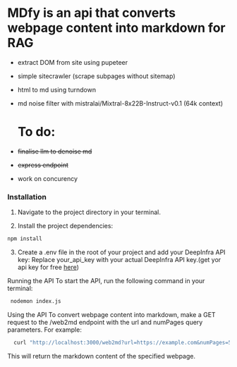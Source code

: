# MDfy is an api  that converts webpage content into markdown for  RAG
- extract DOM from site using pupeteer
- simple sitecrawler (scrape subpages without sitemap)
- html to md using  turndown
- md  noise filter with mistralai/Mixtral-8x22B-Instruct-v0.1 (64k context)


  # To do:
- ~~finalise llm to denoise md~~
- ~~express endpoint~~ 
- work on concurency

### Installation

1. Navigate to the project directory in your terminal.

2. Install the project dependencies:

```bash
npm install
```

3. Create a .env file in the root of your project and add your DeepInfra API key:
Replace your_api_key with your actual DeepInfra API key.(get yor api key for free [here](https://deepinfra.com/))

  Running the API
  To start the API, run the following command in your terminal:

 ````bash
  nodemon index.js
  ````
Using the API
To convert webpage content into markdown, make a GET request to the /web2md endpoint with the url and numPages query parameters. For example:

````bash
  curl "http://localhost:3000/web2md?url=https://example.com&numPages=5"
````
This will return the markdown content of the specified webpage.

